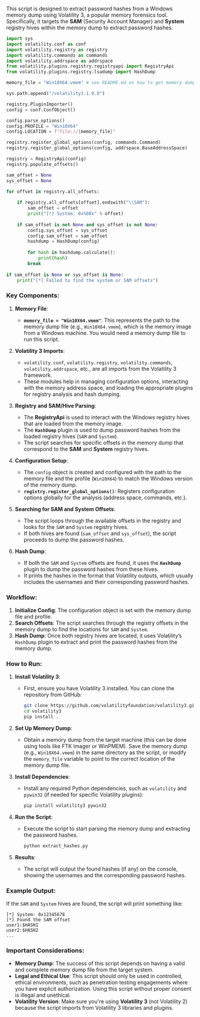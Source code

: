 This script is designed to extract password hashes from a Windows memory dump using Volatility 3, a popular memory forensics tool. Specifically, it targets the **SAM** (Security Account Manager) and **System** registry hives within the memory dump to extract password hashes.


```python
import sys
import volatility.conf as conf
import volatility.registry as registry
import volatility.commands as commands
import volatility.addrspace as addrspace
from volatility.plugins.registry.registryapi import RegistryApi
from volatility.plugins.registry.lsadump import HashDump

memory_file = "Win10X64.vmem" # see README.md on how to get memory dumps

sys.path.append("/volatility3.1.0.0")

registry.PluginImporter()
config = conf.ConfObject()

config.parse_options()
config.PROFILE = "Win10X64"
config.LOCATION = f"file://{memory_file}"

registry.register_global_options(config, commands.Command)
registry.register_global_options(config, addrspace.BaseAddressSpace)

registry = RegistryApi(config)
registry.populate_offsets()

sam_offset = None
sys_offset = None

for offset in registry.all_offsets:
    
    if registry.all_offsets[offset].endswith("\\SAM"):
        sam_offset = offset
        print("[*] System: 0x%08x" % offset)
        
    if sam_offset is not None and sys_offset is not None:
        config.sys_offset = sys_offset
        config.sam_offset = sam_offset
        hashdump = HashDump(config)
        
        for hash in hashdump.calculate():
            print(hash)
        break
    
if sam_offset is None or sys_offset is None:
    print("[*] Failed to find the system or SAM offsets")
```

### Key Components:

1. **Memory File**:
   - **`memory_file = "Win10X64.vmem"`**: This represents the path to the memory dump file (e.g., `Win10X64.vmem`), which is the memory image from a Windows machine. You would need a memory dump file to run this script.

2. **Volatility 3 Imports**:
   - `volatility.conf`, `volatility.registry`, `volatility.commands`, `volatility.addrspace`, etc., are all imports from the Volatility 3 framework.
   - These modules help in managing configuration options, interacting with the memory address space, and loading the appropriate plugins for registry analysis and hash dumping.

3. **Registry and SAM/Hive Parsing**:
   - The **RegistryApi** is used to interact with the Windows registry hives that are loaded from the memory image.
   - The **`HashDump`** plugin is used to dump password hashes from the loaded registry hives (`SAM` and `System`).
   - The script searches for specific offsets in the memory dump that correspond to the **SAM** and **System** registry hives.

4. **Configuration Setup**:
   - The `config` object is created and configured with the path to the memory file and the profile (`Win10X64`) to match the Windows version of the memory dump.
   - **`registry.register_global_options()`**: Registers configuration options globally for the analysis (address space, commands, etc.).

5. **Searching for SAM and System Offsets**:
   - The script loops through the available offsets in the registry and looks for the `SAM` and `System` registry hives.
   - If both hives are found (`sam_offset` and `sys_offset`), the script proceeds to dump the password hashes.

6. **Hash Dump**:
   - If both the `SAM` and `System` offsets are found, it uses the **`HashDump`** plugin to dump the password hashes from these hives.
   - It prints the hashes in the format that Volatility outputs, which usually includes the usernames and their corresponding password hashes.

### Workflow:
1. **Initialize Config**: The configuration object is set with the memory dump file and profile.
2. **Search Offsets**: The script searches through the registry offsets in the memory dump to find the locations for `SAM` and `System`.
3. **Hash Dump**: Once both registry hives are located, it uses Volatility’s `HashDump` plugin to extract and print the password hashes from the memory dump.

### How to Run:

1. **Install Volatility 3**:
   - First, ensure you have Volatility 3 installed. You can clone the repository from GitHub:
     ```bash
     git clone https://github.com/volatilityfoundation/volatility3.git
     cd volatility3
     pip install .
     ```

2. **Set Up Memory Dump**:
   - Obtain a memory dump from the target machine (this can be done using tools like FTK Imager or WinPMEM). Save the memory dump (e.g., `Win10X64.vmem`) in the same directory as the script, or modify the `memory_file` variable to point to the correct location of the memory dump file.

3. **Install Dependencies**:
   - Install any required Python dependencies, such as `volatility` and `pywin32` (if needed for specific Volatility plugins):
     ```bash
     pip install volatility3 pywin32
     ```

4. **Run the Script**:
   - Execute the script to start parsing the memory dump and extracting the password hashes.
     ```bash
     python extract_hashes.py
     ```

5. **Results**:
   - The script will output the found hashes (if any) on the console, showing the usernames and the corresponding password hashes.

### Example Output:
If the `SAM` and `System` hives are found, the script will print something like:
```
[*] System: 0x12345678
[*] Found the SAM offset
user1:$HASH1
user2:$HASH2
...
```

### Important Considerations:

- **Memory Dump**: The success of this script depends on having a valid and complete memory dump file from the target system.
- **Legal and Ethical Use**: This script should only be used in controlled, ethical environments, such as penetration testing engagements where you have explicit authorization. Using this script without proper consent is illegal and unethical.
- **Volatility Version**: Make sure you're using **Volatility 3** (not Volatility 2) because the script imports from Volatility 3 libraries and plugins.
